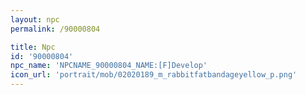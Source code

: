 ```yaml
---
layout: npc
permalink: /90000804

title: Npc
id: '90000804'
npc_name: 'NPCNAME_90000804_NAME:[F]Develop'
icon_url: 'portrait/mob/02020189_m_rabbitfatbandageyellow_p.png'
---
```

